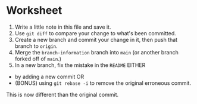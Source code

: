# Worksheet

1. Write a little note in this file and save it.
2. Use `git diff` to compare your change to what's been committed.
3. Create a new branch and commit your change in it, then push that branch to `origin`.
4. Merge the `branch-information` branch into `main` (or another branch forked off of `main`.)
4. In a new branch, fix the mistake in the `README` EITHER
  * by adding a new commit OR
  * (BONUS) using `git rebase -i` to remove the original erroneous commit.


This is now different than the original commit.